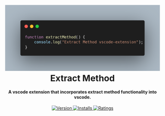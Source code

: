 <h1 align="center">
  <br>
  <a href="https://marketplace.visualstudio.com/items?itemName=HarryHopkinson.extract-method&ssr=false#overview">
    <img src="https://raw.githubusercontent.com/Harry-Hopkinson/extract-method/master/images/icon.png">
  </a>
  <br>
  Extract Method
  <br>
</h1>

<h4 align="center">A vscode extension that incorporates extract method functionality into vscode.</h4>

<p align="center">
  <a href="https://marketplace.visualstudio.com/items?itemName=HarryHopkinson.extract-method">
    <img src="https://vsmarketplacebadge.apphb.com/version-short/HarryHopkinson.extract-method.svg?style=flat-square" alt="Version">
  </a>
  <a href="https://marketplace.visualstudio.com/items?itemName=HarryHopkinson.extract-method">
    <img src="https://vsmarketplacebadge.apphb.com/installs/HarryHopkinson.extract-method.svg?style=flat-square" alt="Installs">
  </a>
  <a href="https://marketplace.visualstudio.com/items?itemName=HarryHopkinson.extract-method">
    <img src="https://vsmarketplacebadge.apphb.com/rating/HarryHopkinson.extract-method.svg?style=flat-square" alt="Ratings">
  </a>
</p>
